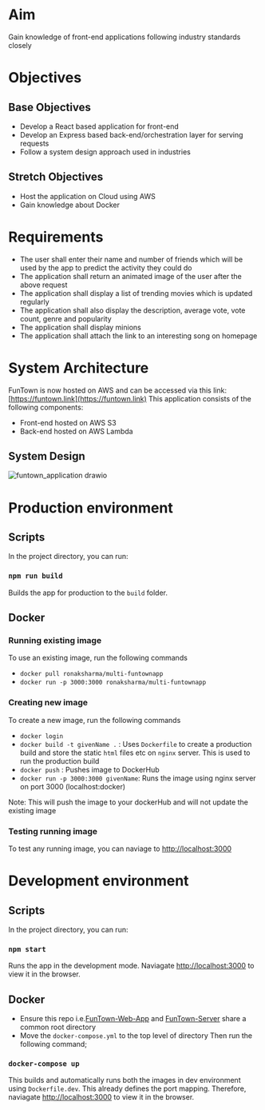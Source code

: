 # Aim
 Gain knowledge of front-end applications following industry standards closely 

# Objectives
## Base Objectives
- Develop a React based application for front-end
- Develop an Express based back-end/orchestration layer for serving requests
- Follow a system design approach used in industries

## Stretch Objectives
- Host the application on Cloud using AWS
- Gain knowledge about Docker

# Requirements
- The user shall enter their name and number of friends which will be used by the app to predict the activity they could do 
- The application shall return an animated image of the user after the above request
- The application shall display a list of trending movies which is updated regularly
- The application shall also display the description, average vote, vote count, genre and popularity
- The application shall display minions
- The application shall attach the link to an interesting song on homepage

# System Architecture
FunTown is now hosted on AWS and can be accessed via this link: [https://funtown.link](https://funtown.link)
This application consists of the following components:
 - Front-end hosted on AWS S3
 - Back-end hosted on AWS Lambda
 
## System Design
![funtown_application drawio](https://user-images.githubusercontent.com/34181525/150287702-9f906eef-0c4a-48be-a6c7-6b1da16fa369.png)


# Production environment

## Scripts

In the project directory, you can run:

### `npm run build`

Builds the app for production to the `build` folder.

## Docker

### Running existing image
To use an existing image, run the following commands
 - `docker pull ronaksharma/multi-funtownapp`
 - `docker run -p 3000:3000 ronaksharma/multi-funtownapp`
 
### Creating new image
To create a new image, run the following commands
 - `docker login`
 - `docker build -t givenName .` : Uses `Dockerfile` to create a production build and store the static `html` files etc on `nginx` server. This is used to run the production build
 - `docker push` : Pushes image to DockerHub
 - `docker run -p 3000:3000 givenName`: Runs the image using nginx server on port 3000 (localhost:docker)
 
 Note: This will push the image to your dockerHub and will not update the existing image
 
### Testing running image
To test any running image, you can naviage to [http://localhost:3000](http://localhost:3000)

# Development environment

## Scripts

In the project directory, you can run:

### `npm start`

Runs the app in the development mode.
Naviagate [http://localhost:3000](http://localhost:3000) to view it in the browser.

## Docker

- Ensure this repo i.e.[FunTown-Web-App](https://github.com/RonakSharma1/funtown-web-application) and [FunTown-Server](https://github.com/RonakSharma1/funtown-web-application-express-server) share a common root directory
- Move the `docker-compose.yml` to the top level of directory
Then run the following command;

### `docker-compose up`
This builds and automatically runs both the images in dev environment using `Dockerfile.dev`. This already defines the port mapping. Therefore, naviagate [http://localhost:3000](http://localhost:3000) to view it in the browser.